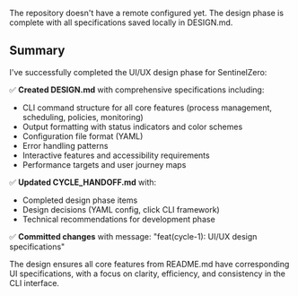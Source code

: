 The repository doesn't have a remote configured yet. The design phase is complete with all specifications saved locally in DESIGN.md.

## Summary

I've successfully completed the UI/UX design phase for SentinelZero:

✅ **Created DESIGN.md** with comprehensive specifications including:
- CLI command structure for all core features (process management, scheduling, policies, monitoring)
- Output formatting with status indicators and color schemes
- Configuration file format (YAML)
- Error handling patterns
- Interactive features and accessibility requirements
- Performance targets and user journey maps

✅ **Updated CYCLE_HANDOFF.md** with:
- Completed design phase items
- Design decisions (YAML config, click CLI framework)
- Technical recommendations for development phase

✅ **Committed changes** with message: "feat(cycle-1): UI/UX design specifications"

The design ensures all core features from README.md have corresponding UI specifications, with a focus on clarity, efficiency, and consistency in the CLI interface.
